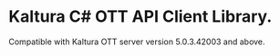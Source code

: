 # Kaltura C# OTT API Client Library.
Compatible with Kaltura OTT server version 5.0.3.42003 and above.
